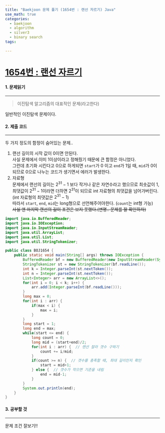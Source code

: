 ```yaml
---
title: "Baekjoon 문제 풀기 (1654번 : 랜선 자르기) Java"
use_math: true
categories:
  - baekjoon
  - algorithm
  - silver3
  - binary search
tags:
  
---
```



# [1654번 : 랜선 자르기](https://www.acmicpc.net/problem/1654)



#### 1. 문제읽기
---

> 이진탐색 알고리즘의 대표적인 문제(라고한다)  

일반적인 이진탐색 문제이다.  


#### 2. 제출 코드 
---

두 가지 정도의 함정이 숨어있는 문제..  

1. 랜선 길이의 시작 값이 0이면 안된다.  
	사실 문제에서 이미 1이상이라고 정해줬기 때문에 큰 함정은 아니었다.  
	그런데 초기화 시킨다고 0으로 하게되면 `start`가 0 이고 `end`가 1일 때, `mid`가 0이 되므로 0으로 나누는 코드가 생기면서 에러가 발생한다.  
2. 자료형  
	문제에서 랜선의 길이는 $2^{31}-1$ 보다 작거나 같은 자연수라고 했으므로 최솟값이 1, 최댓값이 $2^{31}-1$이라면 더하면 $2^{31}$이 되므로 int 자료형의 최댓값을 넘어가버린다. (int 자료형의 최댓값은 $2^{31}-1$)  
	따라서 `start`, `end`, `mid`는 long형으로 선언해주어야한다. (`count`는 int형 가능)  
	~~사실 맨 마지막 랜선의 길이 조건은 보지 못했다.(변명.. 문제를 잘 확인하자)~~



```java
import java.io.BufferedReader;
import java.io.IOException;
import java.io.InputStreamReader;
import java.util.ArrayList;
import java.util.List;
import java.util.StringTokenizer;

public class BOJ1654 {
    public static void main(String[] args) throws IOException {
        BufferedReader bf = new BufferedReader(new InputStreamReader(System.in));
        StringTokenizer st = new StringTokenizer(bf.readLine());
        int k = Integer.parseInt(st.nextToken());
        int n = Integer.parseInt(st.nextToken());
        List<Integer> arr = new ArrayList<>();
        for(int i = 0; i < k; i++) {
            arr.add(Integer.parseInt(bf.readLine()));
        }
        long max = 0;
        for(int i : arr) {
            if(max < i) {
                max = i;
            }
        }
        long start = 1;
        long end = max;
        while(start <= end) {
            long count = 0;
            long mid = (start+end)/2;
            for(int i : arr) {  // 랜선 잘라 갯수 구하기
                count += i/mid;
            }
            if(count >= n) {  // 갯수를 충족할 때, 최대 길이인지 확인
                start = mid+1;
            } else {  // 갯수가 작으면 기준을 내림
                end = mid-1;
            }
        }
        System.out.println(end);
    }
}

```




#### 3. 공부할 것
---

문제 조건 잘보기!!  

